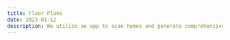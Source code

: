 ```yaml
---
title: Floor Plans
date: 2023-01-12
description: We utilize an app to scan homes and generate comprehensive floor plans in a single image, offering a detailed representation of your property's layout.
---
```

